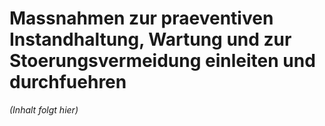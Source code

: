 # Massnahmen zur praeventiven Instandhaltung, Wartung und zur Stoerungsvermeidung einleiten und durchfuehren

*(Inhalt folgt hier)*
